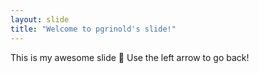 ```yaml
---
layout: slide
title: "Welcome to pgrinold's slide!"
---
```

This is my awesome slide 🎉
Use the left arrow to go back!

